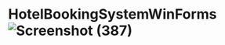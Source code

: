# HotelBookingSystemWinForms![Screenshot (387)](https://user-images.githubusercontent.com/120256779/223205176-dc01b287-2dc4-4010-89fb-b9a8509db4b3.png)
